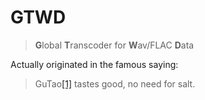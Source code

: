 # GTWD

> **G**lobal **T**ranscoder for **W**av/FLAC **D**ata

Actually originated in the famous saying:

> GuTao[[1]](https://github.com/GuTaoZi) tastes good, no need for salt.